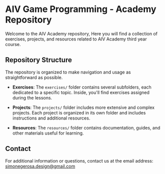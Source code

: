 
# AIV Game Programming - Academy Repository

Welcome to the AIV Academy repository, Here you will find a collection of exercises, projects, and resources related to AIV Academy third year course.

## Repository Structure

The repository is organized to make navigation and usage as straightforward as possible.

- **Exercises**: The `exercises/` folder contains several subfolders, each dedicated to a specific topic. Inside, you'll find exercises assigned during the lessons.

- **Projects**: The `projects/` folder includes more extensive and complex projects. Each project is organized in its own folder and includes instructions and additional resources.

- **Resources**: The `resources/` folder contains documentation, guides, and other materials useful for learning.

## Contact

For additional information or questions, contact us at the email address: simonegerosa.design@gmail.com


